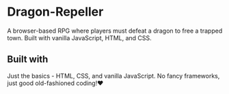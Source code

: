 # Dragon-Repeller
A browser-based RPG where players must defeat a dragon to free a trapped town. Built with vanilla JavaScript, HTML, and CSS.

## Built with
Just the basics - HTML, CSS, and vanilla JavaScript. No fancy frameworks, just good old-fashioned coding!❤️
